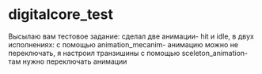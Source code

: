 # digitalcore_test

Высылаю вам тестовое задание: сделал две анимации- hit и idle, в двух исполнениях:
с помощью animation_mecanim- анимацию можно не переключать, я настроил транзишины
с помощью sceleton_animation- там нужно переключать анимации

